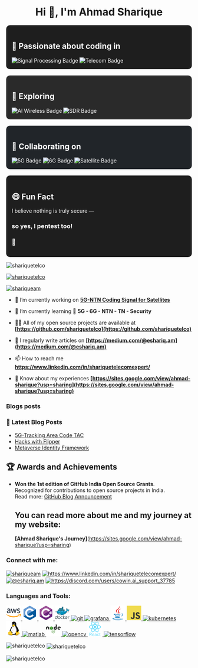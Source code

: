 <h1 align="center">Hi 👋, I'm Ahmad Sharique</h1>
<div align="left" style="background-color:#1e1e1e; padding:15px; border-radius:10px; color:#ffffff;">
  <h2>👀 Passionate about coding in</h2>
  <img src="https://img.shields.io/badge/Signal_Processing-0d6efd?style=flat&logoColor=white" alt="Signal Processing Badge" height="35">
  <img src="https://img.shields.io/badge/Telecom-🛰️_NTN-198754?style=flat&logoColor=white" alt="Telecom Badge" height="35">
</div>

<br>

<div align="left" style="background-color:#2a2a2a; padding:15px; border-radius:10px; color:#ffffff;">
  <h2>🌱 Exploring</h2>
  <img src="https://img.shields.io/badge/AI_Wireless-6f42c1?style=flat&logoColor=white" alt="AI Wireless Badge" height="35">
  <img src="https://img.shields.io/badge/SDR_Labs-f39c12?style=flat&logoColor=white" alt="SDR Badge" height="35">
</div>

<br>

<div align="left" style="background-color:#212529; padding:15px; border-radius:10px; color:#ffffff;">
  <h2>💞️ Collaborating on</h2>
  <img src="https://img.shields.io/badge/5G-d63384?style=flat&logoColor=white" alt="5G Badge" height="35">
  <img src="https://img.shields.io/badge/6G-ffc107?style=flat&logoColor=black" alt="6G Badge" height="35">
  <img src="https://img.shields.io/badge/Satellite_Communication-343a40?style=flat&logoColor=white" alt="Satellite Badge" height="35">
</div>

<br>

<div align="left" style="background-color:#1e1e1e; padding:15px; border-radius:10px; color:#ffffff;">
  <h2>😄 Fun Fact</h3>
  <p>I believe nothing is truly secure — <h3>so yes, I pentest too!<h3> 🔐</p>
</div>




<p align="left"> <img src="https://komarev.com/ghpvc/?username=shariquetelco&label=Profile%20views&color=0e75b6&style=flat" alt="shariquetelco" /> </p>

<p align="left"> <a href="https://github.com/ryo-ma/github-profile-trophy"><img src="https://github-profile-trophy.vercel.app/?username=shariquetelco" alt="shariquetelco" /></a> </p>

<p align="left"> <a href="https://twitter.com/shariqueam" target="blank"><img src="https://img.shields.io/twitter/follow/shariqueam?logo=twitter&style=for-the-badge" alt="shariqueam" /></a> </p>

- 🔭 I’m currently working on **[5G-NTN Coding Signal for Satellites](https://github.com/shariquetelco)**

- 🌱 I’m currently learning 💬 **5G - 6G - NTN - TN - Security**

- 👨‍💻 All of my open source projects are available at **[https://github.com/shariquetelco](https://github.com/shariquetelco)**

- 📝 I regularly write articles on **[https://medium.com/@eshariq.am](https://medium.com/@eshariq.am)**

- 📫 How to reach me **https://www.linkedin.com/in/shariquetelecomexpert/**

- 📄 Know about my experiences **[https://sites.google.com/view/ahmad-sharique?usp=sharing](https://sites.google.com/view/ahmad-sharique?usp=sharing)**

### Blogs posts
### 📝 Latest Blog Posts

- [5G-Tracking Area Code TAC](https://medium.com/@eshariq.am/understanding-tracking-area-code-tac-control-policy-for-stand-alone-5g-private-network-area-c5f7b9e4f69d)
- [Hacks with Flipper](https://medium.com/@eshariq.am/exploring-the-world-of-rfid-hacks-the-flipper-zero-phenomenon-c25ad076edee)
- [Metaverse Identity Framework](https://medium.com/@eshariq.am/factors-to-consider-when-developing-an-identity-framework-for-metaverse-8a2fe1df020e)


## 🏆 Awards and Achievements

- **Won the 1st edition of GitHub India Open Source Grants**.  
  Recognized for contributions to open source projects in India.  
  Read more: [GitHub Blog Announcement](https://github.blog/open-source/social-impact/recipients-open-source-grants-github-sponsors-india/)


  ## You can read more about me and my journey at my website:
  **[Ahmad Sharique's Journey]**(https://sites.google.com/view/ahmad-sharique?usp=sharing)


<h3 align="left">Connect with me:</h3>
<p align="left">
<a href="https://twitter.com/shariqueam" target="blank"><img align="center" src="https://raw.githubusercontent.com/rahuldkjain/github-profile-readme-generator/master/src/images/icons/Social/twitter.svg" alt="shariqueam" height="30" width="40" /></a>
<a href="https://linkedin.com/in/https://www.linkedin.com/in/shariquetelecomexpert/" target="blank"><img align="center" src="https://raw.githubusercontent.com/rahuldkjain/github-profile-readme-generator/master/src/images/icons/Social/linked-in-alt.svg" alt="https://www.linkedin.com/in/shariquetelecomexpert/" height="30" width="40" /></a>
<a href="https://medium.com/@eshariq.am" target="blank"><img align="center" src="https://raw.githubusercontent.com/rahuldkjain/github-profile-readme-generator/master/src/images/icons/Social/medium.svg" alt="@eshariq.am" height="30" width="40" /></a>
<a href="https://discord.gg/https://discord.com/users/cowin.ai_support_37785" target="blank"><img align="center" src="https://raw.githubusercontent.com/rahuldkjain/github-profile-readme-generator/master/src/images/icons/Social/discord.svg" alt="https://discord.com/users/cowin.ai_support_37785" height="30" width="40" /></a>
</p>

<h3 align="left">Languages and Tools:</h3>
<p align="left"> <a href="https://aws.amazon.com" target="_blank" rel="noreferrer"> <img src="https://raw.githubusercontent.com/devicons/devicon/master/icons/amazonwebservices/amazonwebservices-original-wordmark.svg" alt="aws" width="40" height="40"/> </a> <a href="https://www.cprogramming.com/" target="_blank" rel="noreferrer"> <img src="https://raw.githubusercontent.com/devicons/devicon/master/icons/c/c-original.svg" alt="c" width="40" height="40"/> </a> <a href="https://www.w3schools.com/cs/" target="_blank" rel="noreferrer"> <img src="https://raw.githubusercontent.com/devicons/devicon/master/icons/csharp/csharp-original.svg" alt="csharp" width="40" height="40"/> </a> <a href="https://www.docker.com/" target="_blank" rel="noreferrer"> <img src="https://raw.githubusercontent.com/devicons/devicon/master/icons/docker/docker-original-wordmark.svg" alt="docker" width="40" height="40"/> </a> <a href="https://git-scm.com/" target="_blank" rel="noreferrer"> <img src="https://www.vectorlogo.zone/logos/git-scm/git-scm-icon.svg" alt="git" width="40" height="40"/> </a> <a href="https://grafana.com" target="_blank" rel="noreferrer"> <img src="https://www.vectorlogo.zone/logos/grafana/grafana-icon.svg" alt="grafana" width="40" height="40"/> </a> <a href="https://www.java.com" target="_blank" rel="noreferrer"> <img src="https://raw.githubusercontent.com/devicons/devicon/master/icons/java/java-original.svg" alt="java" width="40" height="40"/> </a> <a href="https://developer.mozilla.org/en-US/docs/Web/JavaScript" target="_blank" rel="noreferrer"> <img src="https://raw.githubusercontent.com/devicons/devicon/master/icons/javascript/javascript-original.svg" alt="javascript" width="40" height="40"/> </a> <a href="https://kubernetes.io" target="_blank" rel="noreferrer"> <img src="https://www.vectorlogo.zone/logos/kubernetes/kubernetes-icon.svg" alt="kubernetes" width="40" height="40"/> </a> <a href="https://www.linux.org/" target="_blank" rel="noreferrer"> <img src="https://raw.githubusercontent.com/devicons/devicon/master/icons/linux/linux-original.svg" alt="linux" width="40" height="40"/> </a> <a href="https://www.mathworks.com/" target="_blank" rel="noreferrer"> <img src="https://upload.wikimedia.org/wikipedia/commons/2/21/Matlab_Logo.png" alt="matlab" width="40" height="40"/> </a> <a href="https://nodejs.org" target="_blank" rel="noreferrer"> <img src="https://raw.githubusercontent.com/devicons/devicon/master/icons/nodejs/nodejs-original-wordmark.svg" alt="nodejs" width="40" height="40"/> </a> <a href="https://opencv.org/" target="_blank" rel="noreferrer"> <img src="https://www.vectorlogo.zone/logos/opencv/opencv-icon.svg" alt="opencv" width="40" height="40"/> </a> <a href="https://reactjs.org/" target="_blank" rel="noreferrer"> <img src="https://raw.githubusercontent.com/devicons/devicon/master/icons/react/react-original-wordmark.svg" alt="react" width="40" height="40"/> </a> <a href="https://www.tensorflow.org" target="_blank" rel="noreferrer"> <img src="https://www.vectorlogo.zone/logos/tensorflow/tensorflow-icon.svg" alt="tensorflow" width="40" height="40"/> </a> </p>

<p><img align="left" src="https://github-readme-stats.vercel.app/api/top-langs?username=shariquetelco&show_icons=true&locale=en&layout=compact" alt="shariquetelco" /></p>

<p>&nbsp;<img align="center" src="https://github-readme-stats.vercel.app/api?username=shariquetelco&show_icons=true&locale=en" alt="shariquetelco" /></p>

<p><img align="center" src="https://github-readme-streak-stats.herokuapp.com/?user=shariquetelco&" alt="shariquetelco" /></p>
